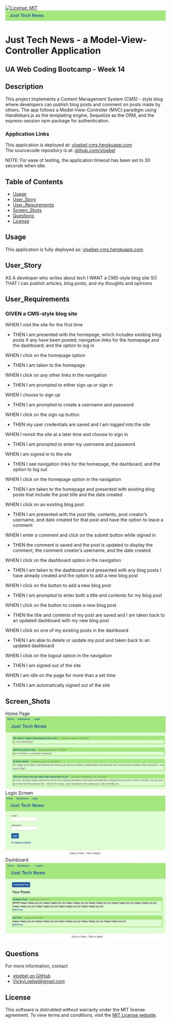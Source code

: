 
[![License: MIT](https://img.shields.io/badge/License-MIT-yellow.svg)](https://opensource.org/licenses/MIT)  
![banner](./assets/just-tech-banner.jpg)
# Just Tech News - a Model-View-Controller Application
## UA Web Coding Bootcamp - Week 14

## Description  
This project implements a Content Management System (CMS) - style blog where developers can publish blog posts and comment on posts made by others. The app follows a Model-View-Controller (MVC) paradigm using Handlebars.js as the templating engine, Sequelize as the ORM, and the express-session npm package for authentication.   

### Application Links
This application is deployed at: [vloebel-cms.herokuapp.com](https://vloebel-cms.herokuapp.com/)  
The sourcecode repository is at: [github.com/vloebel](https://github.com/vloebel/fantastic-tech-blog)

NOTE: For ease of testing, the application timeout has been set to 30 seconds when idle. 

## Table of Contents  
* [Usage](#Usage) 
* [User_Story](#User_Story)  
* [User_Requirements](#User_Requirements) 
* [Screen_Shots](#Screen_shots) 
* [Questions](#Questions)    
* [License](#License)

## Usage  
This application is fully deployed as: [vloebel-cms.herokuapp.com](https://vloebel-cms.herokuapp.com/)

## User_Story 
AS A developer who writes about tech
I WANT a CMS-style blog site
SO THAT I can publish articles, blog posts, and my thoughts and opinions

## User_Requirements
### GIVEN a CMS-style blog site  
WHEN I visit the site for the first time  
* THEN I am presented with the homepage, which includes  existing blog posts if any have been posted; navigation links for the homepage and the dashboard; and the option to log in  

WHEN I click on the homepage option   
* THEN I am taken to the homepage  

WHEN I click on any other links in the navigation  
* THEN I am prompted to either sign up or sign in  

WHEN I choose to sign up  
* THEN I am prompted to create a username and password 
 
WHEN I click on the sign-up button 
* THEN my user credentials are saved and I am logged into the site  

WHEN I revisit the site at a later time and choose to sign in  
* THEN I am prompted to enter my username and password 

WHEN I am signed in to the site  
 
* THEN I see navigation links for the homepage, the dashboard, and the option to log out    

WHEN I click on the homepage option in the navigation  
* THEN I am taken to the homepage and presented with existing blog posts that include the post title and the date created  

WHEN I click on an existing blog post  
 
* THEN I am presented with the post title, contents, post creator’s username, and date created for that post and have the option to leave a comment  

WHEN I enter a comment and click on the submit button while signed in  
 
* THEN the comment is saved and the post is updated to display the comment, the comment creator’s username, and the date created  

WHEN I click on the dashboard option in the navigation  
 
* THEN I am taken to the dashboard and presented with any blog posts I have already created and the option to add a new blog post  

WHEN I click on the button to add a new blog post  
* THEN I am prompted to enter both a title and contents for my blog post    

WHEN I click on the button to create a new blog post  
* THEN the title and contents of my post are saved and I am taken back to an updated dashboard with my new blog post  

WHEN I click on one of my existing posts in the dashboard  
* THEN I am able to delete or update my post and taken back to an updated dashboard  

WHEN I click on the logout option in the navigation  
* THEN I am signed out of the site  

WHEN I am idle on the page for more than a set time  
* THEN I am automatically signed out of the site   

## Screen_Shots
Home Page  
![blog homepage](./assets/home.jpg)  
Login Screen  
![blog dashboard](./assets/login.jpg)  
Dashboard  
![blog dashboard](./assets/dashboard.jpg)  


## Questions
For more information, contact  
* [vloebel on GitHub](https://github.com/vloebel)  
* [VickyLoebel@gmail.com](mailto:VickyLoebel@gmail.com)

## License
This software is distrubted without warranty under the MIT license agreement. To view terms and conditions, visit the [MIT License website](https://opensource.org/licenses/MIT).
